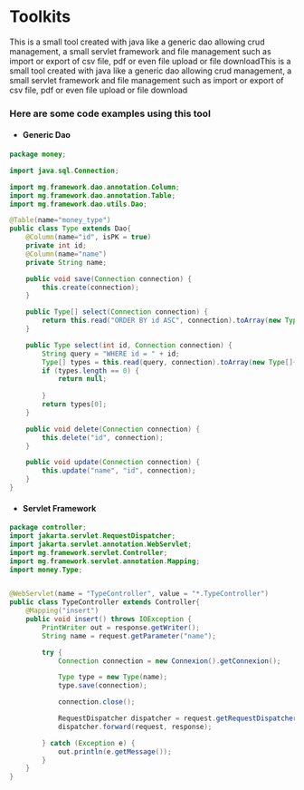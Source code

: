 # Toolkits
This is a small tool created with java like a generic dao allowing crud management, a small servlet framework and file management such as import or export of csv file, pdf or even file upload or file downloadThis is a small tool created with java like a generic dao allowing crud management, a small servlet framework and file management such as import or export of csv file, pdf or even file upload or file download

### Here are some code examples using this tool

- #### Generic Dao

````java
package money;

import java.sql.Connection;

import mg.framework.dao.annotation.Column;
import mg.framework.dao.annotation.Table;
import mg.framework.dao.utils.Dao;

@Table(name="money_type")
public class Type extends Dao{
    @Column(name="id", isPK = true)
    private int id;
    @Column(name="name")
    private String name;

    public void save(Connection connection) {
        this.create(connection);
    }

    public Type[] select(Connection connection) {
        return this.read("ORDER BY id ASC", connection).toArray(new Type[]{});
    }

    public Type select(int id, Connection connection) {
        String query = "WHERE id = " + id;
        Type[] types = this.read(query, connection).toArray(new Type[]{});
        if (types.length == 0) {
            return null;
            
        }
        return types[0];
    }

    public void delete(Connection connection) {
        this.delete("id", connection);
    }

    public void update(Connection connection) {
        this.update("name", "id", connection);
    }
}
````

- #### Servlet Framework

````java
package controller;
import jakarta.servlet.RequestDispatcher;
import jakarta.servlet.annotation.WebServlet;
import mg.framework.servlet.Controller;
import mg.framework.servlet.annotation.Mapping;
import money.Type;


@WebServlet(name = "TypeController", value = "*.TypeController")
public class TypeController extends Controller{
    @Mapping("insert")
    public void insert() throws IOException {
        PrintWriter out = response.getWriter();
        String name = request.getParameter("name");

        try {
            Connection connection = new Connexion().getConnexion();

            Type type = new Type(name);
            type.save(connection);

            connection.close();

            RequestDispatcher dispatcher = request.getRequestDispatcher("type.TypeController");
            dispatcher.forward(request, response);

        } catch (Exception e) {
            out.println(e.getMessage());
        }
    }
}
````